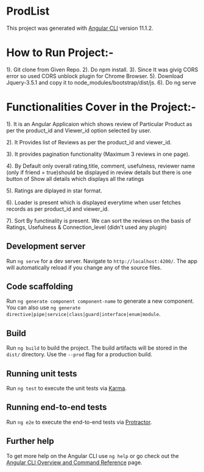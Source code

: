 # ProdList

This project was generated with [Angular CLI](https://github.com/angular/angular-cli) version 11.1.2.

# How to Run Project:-
1). Git clone from Given Repo.
2). Do npm install.
3). Since It was givig CORS error so used CORS unblock plugin for Chrome Browser.
5). Download Jquery-3.5.1 and copy it to node_modules/bootstrap/dist/js.
6). Do ng serve

# Functionalities Cover in the Project:- 

1). It is an Angular Applicaion which shows review of Particular Product as per the product_id and Viewer_id option selected by user.

2). It Provides list of Reviews as per the product_id and viewer_id.

3). It provides pagination functionality (Maximum 3 reviews in one page).

4). By Default only overall rating,title, comment, usefulness, reviewer name (only if friend = true)should be displayed in review details but there is one button of Show all details which displays all the ratings

5). Ratings are diplayed in star format.

6). Loader is present which is displayed everytime when user fetches records as per product_id and viewer_id.

7). Sort By functinality is present. We can sort the reviews on the basis of Ratings, Usefulness & Connection_level (didn't used any plugin)




## Development server

Run `ng serve` for a dev server. Navigate to `http://localhost:4200/`. The app will automatically reload if you change any of the source files.

## Code scaffolding

Run `ng generate component component-name` to generate a new component. You can also use `ng generate directive|pipe|service|class|guard|interface|enum|module`.

## Build

Run `ng build` to build the project. The build artifacts will be stored in the `dist/` directory. Use the `--prod` flag for a production build.

## Running unit tests

Run `ng test` to execute the unit tests via [Karma](https://karma-runner.github.io).

## Running end-to-end tests

Run `ng e2e` to execute the end-to-end tests via [Protractor](http://www.protractortest.org/).

## Further help

To get more help on the Angular CLI use `ng help` or go check out the [Angular CLI Overview and Command Reference](https://angular.io/cli) page.
